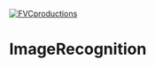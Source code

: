 <a href="http://fvcproductions.com"><img src="https://cdn-reichelt.de/bilder/web/xxl_ws/EB00/DELOCK_90279_01" title="FVCproductions" alt="FVCproductions"></a>

# ImageRecognition

